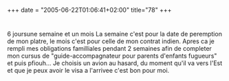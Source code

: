 +++
date = "2005-06-22T01:06:41+02:00"
title="78"
+++
#
6 joursune semaine et un mois
La semaine c'est pour la date de peremption de mon platre, le mois c'est pour celle de mon contrat indien. Apres ca je rempli mes obligations familliales pendant 2 semaines afin de completer mon cursus de "guide-accompagnateur pour parents d'enfants fugueurs" et puis pfiouh... Je choisis un avion au hasard, du moment qu'il va vers l'Est et que je peux avoir le visa a l'arrivee c'est bon pour moi.


